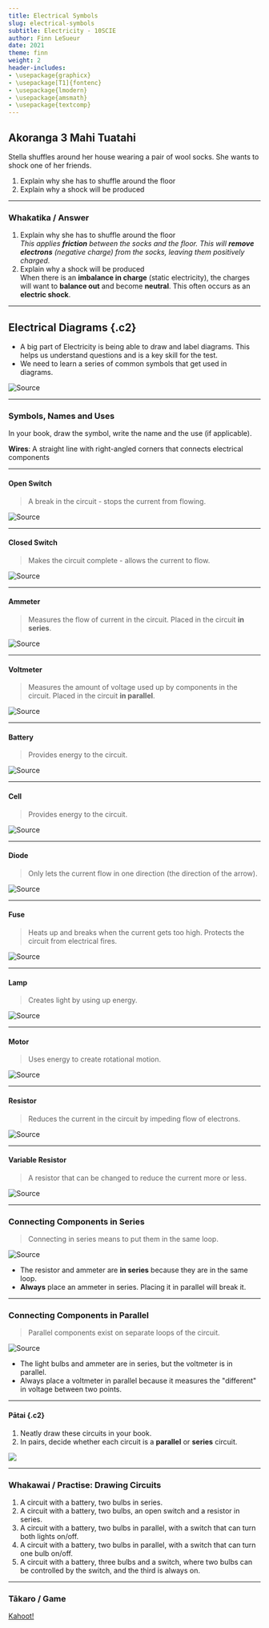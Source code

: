 ```yaml
---
title: Electrical Symbols
slug: electrical-symbols
subtitle: Electricity - 10SCIE
author: Finn LeSueur
date: 2021
theme: finn
weight: 2
header-includes:
- \usepackage{graphicx}
- \usepackage[T1]{fontenc}
- \usepackage{lmodern}
- \usepackage{amsmath}
- \usepackage{textcomp}
---
```


## Akoranga 3 Mahi Tuatahi

Stella shuffles around her house wearing a pair of wool socks. She wants to shock one of her friends.

1. Explain why she has to shuffle around the floor
2. Explain why a shock will be produced

---

### Whakatika / Answer

1. Explain why she has to shuffle around the floor<br>_This applies __friction__ between the socks and the floor. This will __remove electrons__ (negative charge) from the socks, leaving them positively charged._<br>
2. Explain why a shock will be produced<br>When there is an __imbalance in charge__ (static electricity), the charges will want to __balance out__ and become __neutral__. This often occurs as an __electric shock__.

---

## Electrical Diagrams {.c2}

- A big part of Electricity is being able to draw and label diagrams. This helps us understand questions and is a key skill for the test.
-  We need to learn a series of common symbols that get used in diagrams.

![[Source](https://www.switchelectronics.co.uk/blog/post/electricalsymbols.html)](https://www.switchelectronics.co.uk/pub/media/mageplaza/blog/post/e/l/electrical_symbols_part_one_1.png)

---

### Symbols, Names and Uses

<p class="instruction">In your book, draw the symbol, write the name and the use (if applicable).</p>

__Wires__: A straight line with right-angled corners that connects electrical components

---

#### Open Switch

> A break in the circuit - stops the current from flowing.

![[Source](https://www.switchelectronics.co.uk/blog/post/electricalsymbols.html)](../assets/open-switch.png)

---

#### Closed Switch

> Makes the circuit complete - allows the current to flow.

![[Source](https://www.switchelectronics.co.uk/blog/post/electricalsymbols.html)](../assets/closed-switch.png)

---

#### Ammeter

> Measures the flow of current in the circuit. Placed in the circuit __in series__.

![[Source](https://www.switchelectronics.co.uk/blog/post/electricalsymbols.html)](../assets/ammeter.png)

---

#### Voltmeter

> Measures the amount of voltage used up by components in the circuit. Placed in the circuit __in parallel__.

![[Source](https://www.switchelectronics.co.uk/blog/post/electricalsymbols.html)](../assets/voltmeter.png)

---

#### Battery

> Provides energy to the circuit.

![[Source](https://www.switchelectronics.co.uk/blog/post/electricalsymbols.html)](../assets/battery.png)

---

#### Cell

> Provides energy to the circuit.

![[Source](https://www.switchelectronics.co.uk/blog/post/electricalsymbols.html)](../assets/cell.png)

---

#### Diode

> Only lets the current flow in one direction (the direction of the arrow).

![[Source](https://www.switchelectronics.co.uk/blog/post/electricalsymbols.html)](../assets/diode.png)

---

#### Fuse

> Heats up and breaks when the current gets too high. Protects the circuit from electrical fires.

![[Source](https://www.switchelectronics.co.uk/blog/post/electricalsymbols.html)](../assets/fuse.png)

---

#### Lamp

> Creates light by using up energy.

![[Source](https://www.switchelectronics.co.uk/blog/post/electricalsymbols.html)](../assets/lamp.png)

---

#### Motor

> Uses energy to create rotational motion.

![[Source](https://www.switchelectronics.co.uk/blog/post/electricalsymbols.html)](../assets/motor.png)

---

#### Resistor

> Reduces the current in the circuit by impeding flow of electrons.

![[Source](https://www.switchelectronics.co.uk/blog/post/electricalsymbols.html)](../assets/resistor.png)

---

#### Variable Resistor

> A resistor that can be changed to reduce the current more or less.

![[Source](https://www.switchelectronics.co.uk/blog/post/electricalsymbols.html)](../assets/variable-resistor.png)

---

### Connecting Components in Series

> Connecting in series means to put them in the same loop.

![[Source](https://www.quora.com/How-can-an-ammeter-cause-a-short-circuit)](https://qph.fs.quoracdn.net/main-qimg-33599abf2a6c694f7d3cc3b1cd531e7e)

- The resistor and ammeter are __in series__ because they are in the same loop.
- __Always__ place an ammeter in series. Placing it in parallel will break it.

---

### Connecting Components in Parallel

> Parallel components exist on separate loops of the circuit.

![[Source](https://scienceaid.net/physics/electricity/circuits.html)](https://scienceaid.net/images/f/f4/seriescircuit.jpg)

- The light bulbs and ammeter are in series, but the voltmeter is in parallel.
- Always place a voltmeter in parallel because it measures the "different" in voltage between two points.

---

#### Pātai {.c2}

1. Neatly draw these circuits in your book.
2. In pairs, decide whether each circuit is a __parallel__ or __series__ circuit.

![](../assets/series-vs-parallel.png)

---

### Whakawai / Practise: Drawing Circuits

1. A circuit with a battery, two bulbs in series.
2. A circuit with a battery, two bulbs, an open switch and a resistor in series.
3. A circuit with a battery, two bulbs in parallel, with a switch that can turn both lights on/off.
4. A circuit with a battery, two bulbs in parallel, with a switch that can turn one bulb on/off.
5. A circuit with a battery, three bulbs and a switch, where two bulbs can be controlled by the switch, and the third is always on.

---

### Tākaro / Game

[Kahoot!](https://create.kahoot.it/details/ffb8e269-de5f-47a4-b6cd-4c673a055138)

